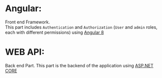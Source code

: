 # Angular:
Front end Framework.  
This part includes `Authentication` and `Authorization` (`User` and `admin` roles, each with different permissions) using [Angular 8](https://angular.io/start) 

# WEB API:
Back end Part.
This part is the backend of the application using [ASP.NET CORE](https://docs.microsoft.com/en-us/aspnet/core/getting-started/?view=aspnetcore-3.1&tabs=windows)
